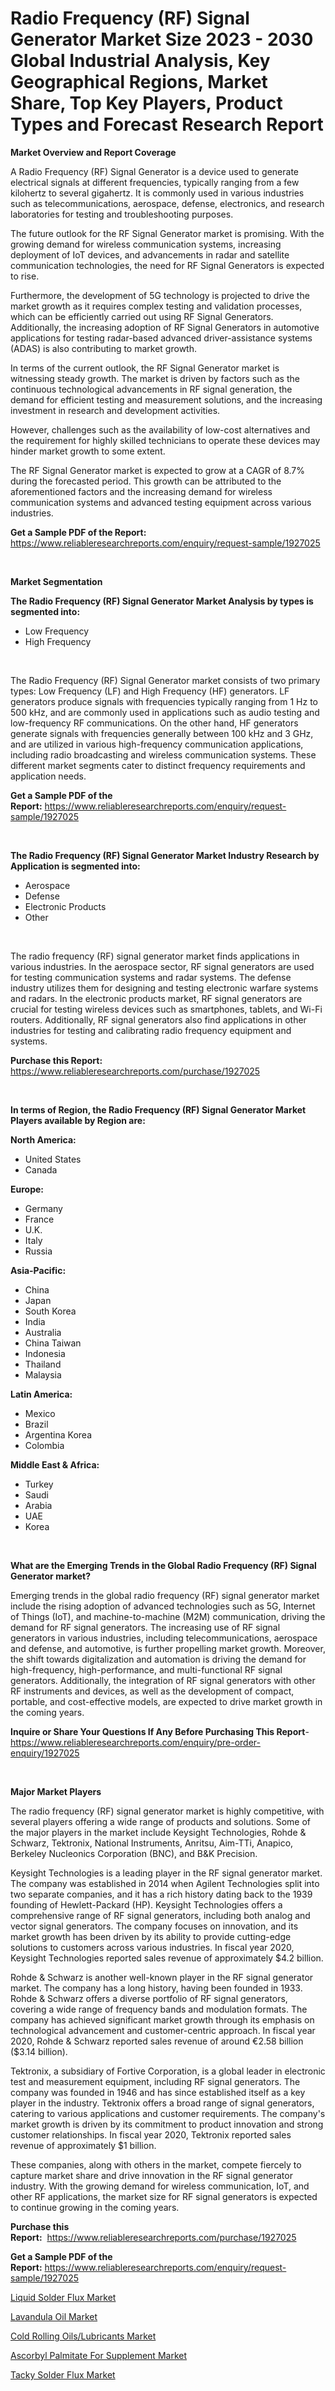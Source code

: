 <p><h1>Radio Frequency (RF) Signal Generator Market Size 2023 - 2030 Global Industrial Analysis, Key Geographical Regions, Market Share, Top Key Players, Product Types and Forecast Research Report</h1></p><p><strong>Market Overview and Report Coverage</strong></p>
<p><p>A Radio Frequency (RF) Signal Generator is a device used to generate electrical signals at different frequencies, typically ranging from a few kilohertz to several gigahertz. It is commonly used in various industries such as telecommunications, aerospace, defense, electronics, and research laboratories for testing and troubleshooting purposes.</p><p>The future outlook for the RF Signal Generator market is promising. With the growing demand for wireless communication systems, increasing deployment of IoT devices, and advancements in radar and satellite communication technologies, the need for RF Signal Generators is expected to rise.</p><p>Furthermore, the development of 5G technology is projected to drive the market growth as it requires complex testing and validation processes, which can be efficiently carried out using RF Signal Generators. Additionally, the increasing adoption of RF Signal Generators in automotive applications for testing radar-based advanced driver-assistance systems (ADAS) is also contributing to market growth.</p><p>In terms of the current outlook, the RF Signal Generator market is witnessing steady growth. The market is driven by factors such as the continuous technological advancements in RF signal generation, the demand for efficient testing and measurement solutions, and the increasing investment in research and development activities.</p><p>However, challenges such as the availability of low-cost alternatives and the requirement for highly skilled technicians to operate these devices may hinder market growth to some extent.</p><p>The RF Signal Generator market is expected to grow at a CAGR of 8.7% during the forecasted period. This growth can be attributed to the aforementioned factors and the increasing demand for wireless communication systems and advanced testing equipment across various industries.</p></p>
<p><strong>Get a Sample PDF of the Report:</strong> <a href="https://www.reliableresearchreports.com/enquiry/request-sample/1927025">https://www.reliableresearchreports.com/enquiry/request-sample/1927025</a></p>
<p>&nbsp;</p>
<p><strong>Market Segmentation</strong></p>
<p><strong>The Radio Frequency (RF) Signal Generator Market Analysis by types is segmented into:</strong></p>
<p><ul><li>Low Frequency</li><li>High Frequency</li></ul></p>
<p>&nbsp;</p>
<p><p>The Radio Frequency (RF) Signal Generator market consists of two primary types: Low Frequency (LF) and High Frequency (HF) generators. LF generators produce signals with frequencies typically ranging from 1 Hz to 500 kHz, and are commonly used in applications such as audio testing and low-frequency RF communications. On the other hand, HF generators generate signals with frequencies generally between 100 kHz and 3 GHz, and are utilized in various high-frequency communication applications, including radio broadcasting and wireless communication systems. These different market segments cater to distinct frequency requirements and application needs.</p></p>
<p><strong>Get a Sample PDF of the Report:</strong>&nbsp;<a href="https://www.reliableresearchreports.com/enquiry/request-sample/1927025">https://www.reliableresearchreports.com/enquiry/request-sample/1927025</a></p>
<p>&nbsp;</p>
<p><strong>The Radio Frequency (RF) Signal Generator Market Industry Research by Application is segmented into:</strong></p>
<p><ul><li>Aerospace</li><li>Defense</li><li>Electronic Products</li><li>Other</li></ul></p>
<p>&nbsp;</p>
<p><p>The radio frequency (RF) signal generator market finds applications in various industries. In the aerospace sector, RF signal generators are used for testing communication systems and radar systems. The defense industry utilizes them for designing and testing electronic warfare systems and radars. In the electronic products market, RF signal generators are crucial for testing wireless devices such as smartphones, tablets, and Wi-Fi routers. Additionally, RF signal generators also find applications in other industries for testing and calibrating radio frequency equipment and systems.</p></p>
<p><strong>Purchase this Report:</strong>&nbsp; <a href="https://www.reliableresearchreports.com/purchase/1927025">https://www.reliableresearchreports.com/purchase/1927025</a></p>
<p>&nbsp;</p>
<p><strong>In terms of Region, the Radio Frequency (RF) Signal Generator Market Players available by Region are:</strong></p>
<p>
    <p> <strong> North America: </strong>
        <ul>
            <li>United States</li>
            <li>Canada</li>
        </ul>
        </p> 
    <p> <strong> Europe: </strong>
        <ul>
            <li>Germany</li>
            <li>France</li>
            <li>U.K.</li>
            <li>Italy</li>
            <li>Russia</li>
        </ul>
        </p> 
    <p> <strong> Asia-Pacific: </strong>
        <ul>
            <li>China</li>
            <li>Japan</li>
            <li>South Korea</li>
            <li>India</li>
            <li>Australia</li>
            <li>China Taiwan</li>
            <li>Indonesia</li>
            <li>Thailand</li>
            <li>Malaysia</li>
        </ul>
        </p> 
    <p> <strong> Latin America: </strong>
        <ul>
            <li>Mexico</li>
            <li>Brazil</li>
            <li>Argentina Korea</li>
            <li>Colombia</li>
        </ul>
        </p> 
    <p> <strong> Middle East & Africa: </strong>
        <ul>
            <li>Turkey</li>
            <li>Saudi</li>
            <li>Arabia</li>
            <li>UAE</li>
            <li>Korea</li>
        </ul>
    </p>
    </p>
<p>&nbsp;</p>
<p><strong>What are the Emerging Trends in the Global Radio Frequency (RF) Signal Generator market?</strong></p>
<p><p>Emerging trends in the global radio frequency (RF) signal generator market include the rising adoption of advanced technologies such as 5G, Internet of Things (IoT), and machine-to-machine (M2M) communication, driving the demand for RF signal generators. The increasing use of RF signal generators in various industries, including telecommunications, aerospace and defense, and automotive, is further propelling market growth. Moreover, the shift towards digitalization and automation is driving the demand for high-frequency, high-performance, and multi-functional RF signal generators. Additionally, the integration of RF signal generators with other RF instruments and devices, as well as the development of compact, portable, and cost-effective models, are expected to drive market growth in the coming years.</p></p>
<p><strong>Inquire or Share Your Questions If Any Before Purchasing This Report</strong>- <a href="https://www.reliableresearchreports.com/enquiry/pre-order-enquiry/1927025">https://www.reliableresearchreports.com/enquiry/pre-order-enquiry/1927025</a></p>
<p>&nbsp;</p>
<p><strong>Major Market Players</strong></p>
<p><p>The radio frequency (RF) signal generator market is highly competitive, with several players offering a wide range of products and solutions. Some of the major players in the market include Keysight Technologies, Rohde & Schwarz, Tektronix, National Instruments, Anritsu, Aim-TTi, Anapico, Berkeley Nucleonics Corporation (BNC), and B&K Precision.</p><p>Keysight Technologies is a leading player in the RF signal generator market. The company was established in 2014 when Agilent Technologies split into two separate companies, and it has a rich history dating back to the 1939 founding of Hewlett-Packard (HP). Keysight Technologies offers a comprehensive range of RF signal generators, including both analog and vector signal generators. The company focuses on innovation, and its market growth has been driven by its ability to provide cutting-edge solutions to customers across various industries. In fiscal year 2020, Keysight Technologies reported sales revenue of approximately $4.2 billion.</p><p>Rohde & Schwarz is another well-known player in the RF signal generator market. The company has a long history, having been founded in 1933. Rohde & Schwarz offers a diverse portfolio of RF signal generators, covering a wide range of frequency bands and modulation formats. The company has achieved significant market growth through its emphasis on technological advancement and customer-centric approach. In fiscal year 2020, Rohde & Schwarz reported sales revenue of around €2.58 billion ($3.14 billion).</p><p>Tektronix, a subsidiary of Fortive Corporation, is a global leader in electronic test and measurement equipment, including RF signal generators. The company was founded in 1946 and has since established itself as a key player in the industry. Tektronix offers a broad range of signal generators, catering to various applications and customer requirements. The company's market growth is driven by its commitment to product innovation and strong customer relationships. In fiscal year 2020, Tektronix reported sales revenue of approximately $1 billion.</p><p>These companies, along with others in the market, compete fiercely to capture market share and drive innovation in the RF signal generator industry. With the growing demand for wireless communication, IoT, and other RF applications, the market size for RF signal generators is expected to continue growing in the coming years.</p></p>
<p><strong>Purchase this Report:</strong>&nbsp;&nbsp;<a href="https://www.reliableresearchreports.com/purchase/1927025">https://www.reliableresearchreports.com/purchase/1927025</a></p>
<p></p>
<p><strong>Get a Sample PDF of the Report:</strong>&nbsp;<a href="https://www.reliableresearchreports.com/enquiry/request-sample/1927025">https://www.reliableresearchreports.com/enquiry/request-sample/1927025</a></p>
<p><p><a href="https://github.com/vimar16th/Market-Research-Report-List-1/blob/main/liquid-solder-flux-market.md">Liquid Solder Flux Market</a></p><p><a href="https://medium.com/@ridhantakke90/decoding-lavandula-oil-market-metrics-market-share-trends-and-growth-patterns-c0be879b4341">Lavandula Oil Market</a></p><p><a href="https://medium.com/@santosh735584/cold-rolling-oils-lubricants-market-comprehensive-assessment-by-type-application-and-geography-01c9fd9f9770">Cold Rolling Oils/Lubricants Market</a></p><p><a href="https://www.linkedin.com/pulse/ascorbyl-palmitate-supplement-market-challenges-opportunities-uty6f/">Ascorbyl Palmitate For Supplement Market</a></p><p><a href="https://github.com/luckyshygirl/Market-Research-Report-List-1/blob/main/tacky-solder-flux-market.md">Tacky Solder Flux Market</a></p></p>